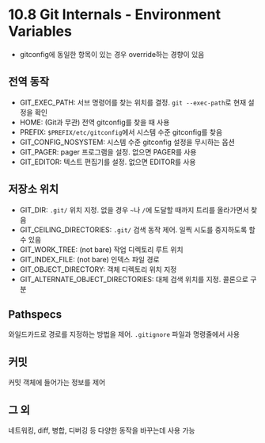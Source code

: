 # 10.8 Git Internals - Environment Variables

- gitconfig에 동일한 항목이 있는 경우 override하는 경향이 있음

## 전역 동작

- GIT_EXEC_PATH: 서브 명령어를 찾는 위치를 결정. `git --exec-path`로 현재 설정을 확인
- HOME: (Git과 무관) 전역 gitconfig를 찾을 때 사용
- PREFIX: `$PREFIX/etc/gitconfig`에서 시스템 수준 gitconfig를 찾음
- GIT_CONFIG_NOSYSTEM: 시스템 수준 gitconfig 설정을 무시하는 옵션
- GIT_PAGER: pager 프로그램을 설정. 없으면 PAGER를 사용
- GIT_EDITOR: 텍스트 편집기를 설정. 없으면 EDITOR를 사용

## 저장소 위치

- GIT_DIR: `.git/` 위치 지정. 없을 경우 `~`나 `/`에 도달할 때까지 트리를 올라가면서 찾음
- GIT_CEILING_DIRECTORIES: `.git/` 검색 동작 제어. 일찍 시도를 중지하도록 할 수 있음
- GIT_WORK_TREE: (not bare) 작업 디렉토리 루트 위치
- GIT_INDEX_FILE: (not bare) 인덱스 파일 경로
- GIT_OBJECT_DIRECTORY: 객체 디렉토리 위치 지정
- GIT_ALTERNATE_OBJECT_DIRECTORIES: 대체 검색 위치를 지정. 콜론으로 구분

## Pathspecs

와일드카드로 경로를 지정하는 방법을 제어. `.gitignore` 파일과 명령줄에서 사용

## 커밋

커밋 객체에 들어가는 정보를 제어

## 그 외

네트워킹, diff, 병합, 디버깅 등 다양한 동작을 바꾸는데 사용 가능

